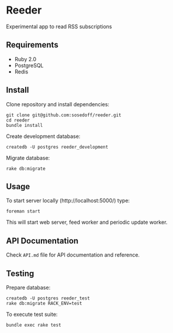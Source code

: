 # Reeder

Experimental app to read RSS subscriptions

## Requirements

- Ruby 2.0
- PostgreSQL
- Redis

## Install

Clone repository and install dependencies:

```
git clone git@github.com:sosedoff/reeder.git
cd reeder
bundle install
```

Create development database:

```
createdb -U postgres reeder_development
```

Migrate database:

```
rake db:migrate
```

## Usage

To start server locally (http://localhost:5000/) type:

```
foreman start
```

This will start web server, feed worker and periodic update worker.

## API Documentation

Check `API.md` file for API documentation and reference.

## Testing

Prepare database:

```
createdb -U postgres reeder_test
rake db:migrate RACK_ENV=test
```

To execute test suite:

```
bundle exec rake test
```